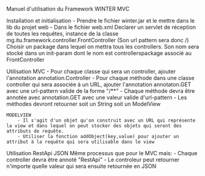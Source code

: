 Manuel d'utilisation du Framework WINTER MVC

Installation et initialisation
    - Prendre le fichier winter.jar et le mettre dans le lib du projet web
    - Dans le fichier web.xml
        Declarer un servlet de réception de toutes les requêtes, instance de la classe mg.itu.framework.controller.FrontController
        (Son url pattern sera donc /)
        Choisir un package dans lequel on mettra tous les controllers. Son nom sera stocké dans un init-param dont le nom est controllerspackage associé au FrontController

Utilisation MVC
    - Pour chaque classe qui sera un controller, ajouter l'annotation annotation.Controller
    - Pour chaque méthode dans une classe controller qui sera associée à un URL, ajouter l'annotation annotaton.GET avec une url-pattern valide de la forme
    "/**"
    - Chaque méthode devra être annotée avec annotation.GET avec une valeur valide d'url-pattern
    - Les méthodes devront retourner soit un String soit un ModelView

    MODELVIEW
        - Il s'agit d'un objet qu'on construit avec un URL qui représente la view et dans lequel on peut stocker des objets qui seront des attributs de requête.
        - Utiliser la fonction addObject(key,value) pour ajouter un attribut à la requête qui sera utilisable dans le view

Utilisation RestApi JSON
    Même processus que pour le MVC mais:
    - Chaque controller devra être annoté "RestApi"
    - Le controleur peut retourner n'importe quelle valeur qui sera ensuite retournée en JSON
